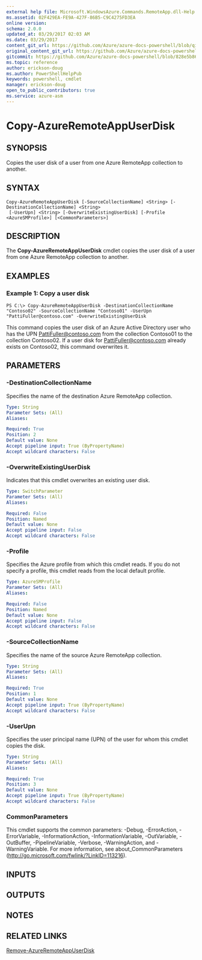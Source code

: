 ```yaml
---
external help file: Microsoft.WindowsAzure.Commands.RemoteApp.dll-Help.xml
ms.assetid: 02F429EA-FE9A-427F-86B5-C9C4275FD3EA
online version:
schema: 2.0.0
updated_at: 03/29/2017 02:03 AM
ms.date: 03/29/2017
content_git_url: https://github.com/Azure/azure-docs-powershell/blob/qinezh-conceptual/azureps-cmdlets-docs/ServiceManagement/Azure/v3.7.0/Copy-AzureRemoteAppUserDisk.md
original_content_git_url: https://github.com/Azure/azure-docs-powershell/blob/qinezh-conceptual/azureps-cmdlets-docs/ServiceManagement/Azure/v3.7.0/Copy-AzureRemoteAppUserDisk.md
gitcommit: https://github.com/Azure/azure-docs-powershell/blob/828e5b8648af6bdf3119ffe0cd409647f00de183
ms.topic: reference
author: erickson-doug
ms.author: PowerShellHelpPub
keywords: powershell, cmdlet
manager: erickson-doug
open_to_public_contributors: true
ms.service: azure-asm
---
```


# Copy-AzureRemoteAppUserDisk

## SYNOPSIS
Copies the user disk of a user from one Azure RemoteApp collection to another.

## SYNTAX

```
Copy-AzureRemoteAppUserDisk [-SourceCollectionName] <String> [-DestinationCollectionName] <String>
 [-UserUpn] <String> [-OverwriteExistingUserDisk] [-Profile <AzureSMProfile>] [<CommonParameters>]
```

## DESCRIPTION
The **Copy-AzureRemoteAppUserDisk** cmdlet copies the user disk of a user from one Azure RemoteApp collection to another.

## EXAMPLES

### Example 1: Copy a user disk
```
PS C:\> Copy-AzureRemoteAppUserDisk -DestinationCollectionName "Contoso02" -SourceCollectionName "Contoso01" -UserUpn "PattiFuller@contoso.com" -OverwriteExistingUserDisk
```

This command copies the user disk of an Azure Active Directory user who has the UPN PattiFuller@contoso.com from the collection Contoso01 to the collection Contoso02.
If a user disk for PattiFuller@contoso.com already exists on Contoso02, this command overwrites it.

## PARAMETERS

### -DestinationCollectionName
Specifies the name of the destination Azure RemoteApp collection.

```yaml
Type: String
Parameter Sets: (All)
Aliases: 

Required: True
Position: 2
Default value: None
Accept pipeline input: True (ByPropertyName)
Accept wildcard characters: False
```

### -OverwriteExistingUserDisk
Indicates that this cmdlet overwrites an existing user disk.

```yaml
Type: SwitchParameter
Parameter Sets: (All)
Aliases: 

Required: False
Position: Named
Default value: None
Accept pipeline input: False
Accept wildcard characters: False
```

### -Profile
Specifies the Azure profile from which this cmdlet reads.
If you do not specify a profile, this cmdlet reads from the local default profile.

```yaml
Type: AzureSMProfile
Parameter Sets: (All)
Aliases: 

Required: False
Position: Named
Default value: None
Accept pipeline input: False
Accept wildcard characters: False
```

### -SourceCollectionName
Specifies the name of the source Azure RemoteApp collection.

```yaml
Type: String
Parameter Sets: (All)
Aliases: 

Required: True
Position: 1
Default value: None
Accept pipeline input: True (ByPropertyName)
Accept wildcard characters: False
```

### -UserUpn
Specifies the user principal name (UPN) of the user for whom this cmdlet copies the disk.

```yaml
Type: String
Parameter Sets: (All)
Aliases: 

Required: True
Position: 3
Default value: None
Accept pipeline input: True (ByPropertyName)
Accept wildcard characters: False
```

### CommonParameters
This cmdlet supports the common parameters: -Debug, -ErrorAction, -ErrorVariable, -InformationAction, -InformationVariable, -OutVariable, -OutBuffer, -PipelineVariable, -Verbose, -WarningAction, and -WarningVariable. For more information, see about_CommonParameters (http://go.microsoft.com/fwlink/?LinkID=113216).

## INPUTS

## OUTPUTS

## NOTES

## RELATED LINKS

[Remove-AzureRemoteAppUserDisk](./Remove-AzureRemoteAppUserDisk.md)


